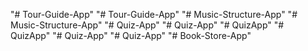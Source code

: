 "# Tour-Guide-App" 
"# Tour-Guide-App" 
"# Music-Structure-App" 
"# Music-Structure-App" 
"# Quiz-App" 
"# Quiz-App" 
"# QuizApp" 
"# QuizApp" 
"# Quiz-App" 
"# Quiz-App" 
"# Book-Store-App" 
